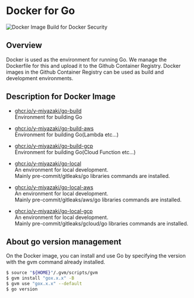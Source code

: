# Docker for Go

![Docker Image Build for Docker Security](https://github.com/y-miyazaki/docker-go/workflows/Docker%20Image%20Build%20for%20Docker%20Security/badge.svg?branch=master)

## Overview

Docker is used as the environment for running Go. We manage the Dockerfile for this and upload it to the Github Container Registry. Docker images in the Github Container Registry can be used as build and development environments.

## Description for Docker Image

- [ghcr.io/y-miyazaki/go-build](https://github.com/y-miyazaki/docker-go/pkgs/container/go-build)  
  Environment for building Go

- [ghcr.io/y-miyazaki/go-build-aws](https://github.com/y-miyazaki/docker-go/pkgs/container/go-build-aws)  
  Environment for building Go(Lambda etc...)

- [ghcr.io/y-miyazaki/go-build-gcp](https://github.com/y-miyazaki/docker-go/pkgs/container/go-build-gcp)  
  Environment for building Go(Cloud Function etc...)

- [ghcr.io/y-miyazaki/go-local](https://github.com/y-miyazaki/docker-go/pkgs/container/go-local)  
  An environment for local development.  
  Mainly pre-commit/gitleaks/go libraries commands are installed.

- [ghcr.io/y-miyazaki/go-local-aws](https://github.com/y-miyazaki/docker-go/pkgs/container/go-local-aws)  
  An environment for local development.  
  Mainly pre-commit/gitleaks/aws/go libraries commands are installed.

- [ghcr.io/y-miyazaki/go-local-gcp](https://github.com/y-miyazaki/docker-go/pkgs/container/go-local-gcp)  
  An environment for local development.  
  Mainly pre-commit/gitleaks/gcloud/go libraries commands are installed.

## About go version management

On the Docker image, you can install and use Go by specifying the version with the gvm command already installed.

```bash
$ source "${HOME}"/.gvm/scripts/gvm
$ gvm install "gox.x.x" -B
$ gvm use "gox.x.x" --default
$ go version
```
